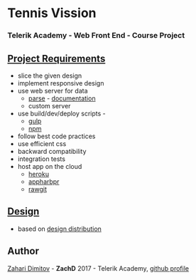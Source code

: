 # Tennis Vission

### Telerik Academy - Web Front End - Course Project

## [Project Requirements](https://github.com/TelerikAcademy/Slice-and-Dice/tree/master/Course-Project)
- slice the given design
- implement responsive design
- use web server for data
  - [parse](http://parseplatform.org/) - [documentation](http://docs.parseplatform.org/js/guide/)
  - custom server
- use build/dev/deploy scripts - 
  - [gulp](https://github.com/gulpjs/gulp/blob/master/docs/getting-started.md)
  - [npm](https://docs.npmjs.com/misc/scripts) 
- follow best code practices 
- use efficient css
- backward compatibility
- integration tests
- host app on the cloud
  - [heroku](http://heroku.com)
  - [appharbpr](http://appharbor.com)
  - [rawgit](http://rawgit.com)
  
## [Design](https://github.com/TelerikAcademy/Slice-and-Dice/blob/master/Course-Project/EnvisionedPSD.zip)
- based on [design distribution](https://github.com/TelerikAcademy/Slice-and-Dice/blob/master/Course-Project/PSDs.md)

## Author
[Zahari Dimitov](https://telerikacademy.com/Users/ZachD) - **ZachD**
2017 - Telerik Academy, [github profile](https://github.com/zachdimitrov)
